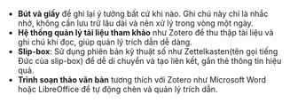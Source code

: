 - **Bút và giấy** để ghi lại ý tưởng bất cứ khi nào. Ghi chú này chỉ là nhắc nhở, không cần lưu trữ lâu dài và nên xử lý trong vòng một ngày.
- **Hệ thống quản lý tài liệu tham khảo** như Zotero để thu thập tài liệu và ghi chú khi đọc, giúp quản lý trích dẫn dễ dàng.
- **Slip-box**: Sử dụng phiên bản kỹ thuật số như Zettelkasten(tên gọi tiếng Đức của slip-box) để dễ di chuyển và tạo liên kết, gắn thẻ thông tin hiệu quả.
- **Trình soạn thảo văn bản** tương thích với Zotero như Microsoft Word hoặc LibreOffice để tự động chèn và quản lý trích dẫn.
